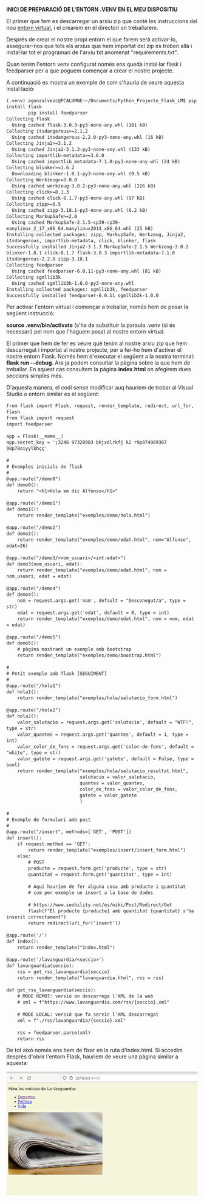 **INICI DE PREPARACIÓ DE L'ENTORN .VENV EN EL MEU DISPOSITIU**

El primer que fem es descarregar un arxiu zip que conté les instruccions del nou [entorn virtual](https://docs.python.org/es/3/library/venv.html), i el crearem en el directori on treballarem.  

Després de crear el nostre propi entorn el que farem serà activar-lo, assegurar-nos que tots els arxius que hem importat del zip es troben allà i instal·lar tot el programari de l'arxiu txt anomenat "requirements.txt".



Quan tenim l'entorn venv configurat només ens queda instal·lar flask i feedparser per a que poguem començar a crear el nostre projecte. 

A continuació es mostra un exemple de com s'hauria de veure aquesta instal·lació:

```
(.venv) agonzalvezc@PCALUMNE:~/Documents/Python_Projecte_Flask_LM$ pip install flask
        pip install feedparser
Collecting flask
  Using cached flask-3.0.3-py3-none-any.whl (101 kB)
Collecting itsdangerous>=2.1.2
  Using cached itsdangerous-2.2.0-py3-none-any.whl (16 kB)
Collecting Jinja2>=3.1.2
  Using cached Jinja2-3.1.3-py3-none-any.whl (133 kB)
Collecting importlib-metadata>=3.6.0
  Using cached importlib_metadata-7.1.0-py3-none-any.whl (24 kB)
Collecting blinker>=1.6.2
  Downloading blinker-1.8.1-py3-none-any.whl (9.5 kB)
Collecting Werkzeug>=3.0.0
  Using cached werkzeug-3.0.2-py3-none-any.whl (226 kB)
Collecting click>=8.1.3
  Using cached click-8.1.7-py3-none-any.whl (97 kB)
Collecting zipp>=0.5
  Using cached zipp-3.18.1-py3-none-any.whl (8.2 kB)
Collecting MarkupSafe>=2.0
  Using cached MarkupSafe-2.1.5-cp39-cp39-manylinux_2_17_x86_64.manylinux2014_x86_64.whl (25 kB)
Installing collected packages: zipp, MarkupSafe, Werkzeug, Jinja2, itsdangerous, importlib-metadata, click, blinker, flask
Successfully installed Jinja2-3.1.3 MarkupSafe-2.1.5 Werkzeug-3.0.2 blinker-1.8.1 click-8.1.7 flask-3.0.3 importlib-metadata-7.1.0 itsdangerous-2.2.0 zipp-3.18.1
Collecting feedparser
  Using cached feedparser-6.0.11-py3-none-any.whl (81 kB)
Collecting sgmllib3k
  Using cached sgmllib3k-1.0.0-py3-none-any.whl
Installing collected packages: sgmllib3k, feedparser
Successfully installed feedparser-6.0.11 sgmllib3k-1.0.0

```

Per activar l'entorn virtual i començar a treballar, només hem de posar la següent instrucció: 

**source .venv/bin/activate** (s'ha de substituir la paraula .venv (si és necessari) pel nom que l'haguem posat al nostre entorn virtual. 

El primer que hem de fer es veure què tenim al nostre arxiu zip que hem descarregat i importat al nostre projecte, per a fer-ho hem d'activar el nostre entorn Flask. Només hem d'executar el següent a la nostra terminal: **flask run --debug**. Ara ja podem consultar la pàgina sobre la que hem de treballar. En aquest cas consultem la pàgina **index.html** on afegirem dues seccions simples més. 

D'aquesta manera, el codi sense modificar auq hauriem de trobar al Visual Studio o entorn similar es el següent: 


```
from flask import Flask, request, render_template, redirect, url_for, flash
from flask import request
import feedparser

app = Flask(__name__)
app.secret_key = '¡3248 97320983 bkjxdlrkfj k2 r9p874989387 98p78oiyylkhçç'

#
# Exemples inicials de flask
#
@app.route("/demo0")
def demo0():
    return "<h1>Hola em dic Alfonso</h1>"

@app.route("/demo1")
def demo1():
    return render_template("exemples/demo/hola.html")

@app.route("/demo2")
def demo2():
    return render_template("exemples/demo/edat.html", nom="Alfonso", edat=26)

@app.route("/demo3/<nom_usuari>/<int:edat>")
def demo3(nom_usuari, edat):
    return render_template("exemples/demo/edat.html", nom = nom_usuari, edat = edat)

@app.route("/demo4")
def demo4():
    nom = request.args.get('nom', default = "Desconegut/a", type = str)
    edat = request.args.get('edat', default = 0, type = int)
    return render_template("exemples/demo/edat.html", nom = nom, edat = edat)

@app.route("/demo5")
def demo5():
    # pàgina mostrant un exemple amb bootstrap
    return render_template("exemples/demo/boostrap.html")

#
# Petit exemple amb flask [SEGUIMENT]
#
@app.route("/hola1")
def hola1():
    return render_template("exemples/hola/salutacio_form.html")

@app.route("/hola2")
def hola2():
    valor_salutacio = request.args.get('salutacio', default = "WTF!", type = str)
    valor_quantes = request.args.get('quantes', default = 1, type = int)
    valor_color_de_fons = request.args.get('color-de-fons', default = "white", type = str)
    valor_gatete = request.args.get('gatete', default = False, type = bool)
    return render_template("exemples/hola/salutacio_resultat.html", 
                           salutacio = valor_salutacio, 
                           quantes = valor_quantes,
                           color_de_fons = valor_color_de_fons,
                           gatete = valor_gatete
                           )

#
# Exemple de formulari amb post
#
@app.route("/insert", methods=['GET', 'POST'])
def insert():
    if request.method == 'GET':
        return render_template("exemples/insert/insert_form.html")
    else:
        # POST
        producte = request.form.get('producte', type = str)
        quantitat = request.form.get('quantitat', type = int)

        # Aquí hauríem de fer alguna cosa amb producte i quantitat
        # com per exemple un insert a la base de dades

        # https://www.seobility.net/es/wiki/Post/Redirect/Get
        flash(f"El producte {producte} amb quantitat {quantitat} s'ha inserit correctament")
        return redirect(url_for('insert'))

@app.route('/')
def index():
    return render_template("index.html")

@app.route('/lavanguardia/<seccio>')
def lavanguardia(seccio):
    rss = get_rss_lavanguardia(seccio)
    return render_template("lavanguardia.html", rss = rss)

def get_rss_lavanguardia(seccio):
    # MODE REMOT: versió on descarrega l'XML de la web
    # xml = f"https://www.lavanguardia.com/rss/{seccio}.xml"
    
    # MODE LOCAL: versió que fa servir l'XML descarregat
    xml = f"./rss/lavanguardia/{seccio}.xml"
    
    rss = feedparser.parse(xml)
    return rss

```
De tot això només ens hem de fixar en la ruta d'index.html. Si accedim després d'obrir l'entorn Flask, hauriem de veure una pàgina similar a aquesta: 


![Imatge sobre com hauria de ser la nostra pàgina inicial](https://github.com/AlexGonzalvez/Projecte_Flask_LM/blob/master/diaris_init.png)




